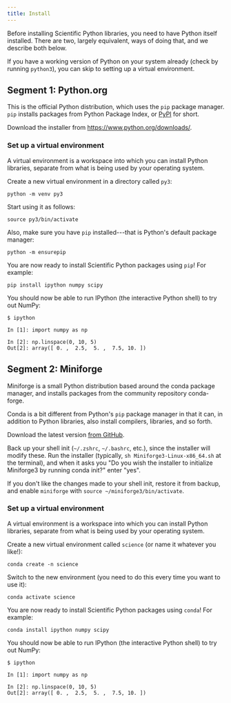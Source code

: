 ```yaml
---
title: Install
---
```


Before installing Scientific Python libraries, you need to have Python
itself installed. There are two, largely equivalent, ways of doing
that, and we describe both below.

If you have a working version of Python on your system already (check
by running `python3`), you can skip to setting up a virtual environment.

## Segment 1: Python.org

This is the official Python distribution, which uses the `pip` package manager. `pip` installs packages from Python Package Index, or [PyPI](https://pypi.org/) for short.

Download the installer from https://www.python.org/downloads/.

### Set up a virtual environment

A virtual environment is a workspace into which you can install Python
libraries, separate from what is being used by your operating system.

Create a new virtual environment in a directory called
`py3`:

```
python -m venv py3
```

Start using it as follows:

```
source py3/bin/activate
```

Also, make sure you have `pip` installed---that is Python's default package manager:

```
python -m ensurepip
```

You are now ready to install Scientific Python packages using `pip`! For example:

```
pip install ipython numpy scipy
```

You should now be able to run IPython (the interactive Python shell) to try out NumPy:

```
$ ipython

In [1]: import numpy as np

In [2]: np.linspace(0, 10, 5)
Out[2]: array([ 0. ,  2.5,  5. ,  7.5, 10. ])
```

## Segment 2: Miniforge

Miniforge is a small Python distribution based around the conda
package manager, and installs packages from the community repository
conda-forge.

Conda is a bit different from Python's `pip` package manager in that
it can, in addition to Python libraries, also install compilers,
libraries, and so forth.

Download the latest version [from
GitHub](https://github.com/conda-forge/miniforge#miniforge3).

Back up your shell init (`~/.zshrc`, `~/.bashrc`, etc.), since the installer will modify these.
Run the installer (typically, `sh Miniforge3-Linux-x86_64.sh` at the terminal), and when it asks you "Do you wish the installer to
initialize Miniforge3 by running conda init?" enter "yes".

If you don't like the changes made to your shell init, restore it from backup,
and enable `miniforge` with `source ~/miniforge3/bin/activate`.

### Set up a virtual environment

A virtual environment is a workspace into which you can install Python
libraries, separate from what is being used by your operating system.

Create a new virtual environment called `science` (or name it whatever
you like!):

```
conda create -n science
```

Switch to the new environment (you need to do this every time you want
to use it):

```
conda activate science
```

You are now ready to install Scientific Python packages using `conda`!
For example:

```
conda install ipython numpy scipy
```

You should now be able to run IPython (the interactive Python shell) to try out NumPy:

```
$ ipython

In [1]: import numpy as np

In [2]: np.linspace(0, 10, 5)
Out[2]: array([ 0. ,  2.5,  5. ,  7.5, 10. ])
```
